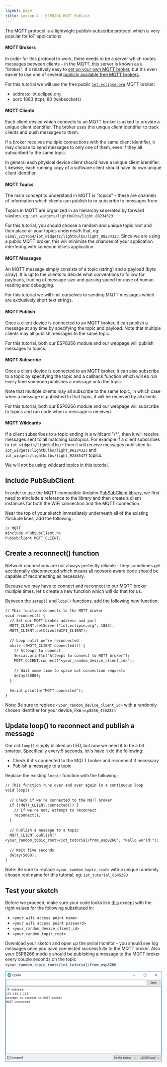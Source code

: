 ```yaml
---
layout: page
title: Lesson 4 - ESP8266 MQTT Publish
---
```


The MQTT protocol is a lightwight publish-subscribe protocol which is very popular for IoT applications.

#### MQTT Brokers

In order for this protocol to work, there needs to be a server which routes messages between clients - in the MQTT, this server is known as a "broker". It's relatively easy to [set up your own MQTT broker](https://mosquitto.org/), but it's even easier to use one of several [publicly available free MQTT brokers](https://github.com/mqtt/mqtt.github.io/wiki/public_brokers).

For this tutorial we will use the free public [```iot.eclipse.org```](http://iot.eclipse.org/sandbox.html) MQTT broker:

* address: iot.eclipse.org
* port: 1883 (tcp), 80 (websockets)

#### MQTT Clients

Each client device which connects to an MQTT broker is asked to provide a unique client identifier. The broker uses this unique client identifier to track clients and push messages to them. 

If a broker receives multiple connections with the same client identifier, it may choose to send messages to only one of them, even if they all subscribed to the same topic. 

In general each physical device client should have a unique client identifier. Likewise, each running copy of a software client should have its own unique client identifier. 


#### MQTT Topics

The main concept to understand in MQTT is "topics" - these are channels of information which clients can publish to or subscribe to messages from.

Topics in MQTT are organized in an hierarchy seperated by forward slashes, eg: ```iot_widgets/lightbulbs/light_88234323```

For this tutorial, you should choose a random and unique topic root and then place all your topics underneath that, eg: ```vimal_22x7654/iot_widgets/lightbulbs/light_88234323```. Since we are using a public MQTT broker, this will minimize the chances of your application interfering with someone else's application

#### MQTT Messages

An MQTT message simply consists of a topic (string) and a payload (byte array). It is up to the clients to decide what conventions to follow for payloads, trading of message size and parsing speed for ease of human reading and debugging.

For this tutorial we will limit ourselves to sending MQTT messages which are exclusively short text strings.

#### MQTT Publish

Once a client device is connected to an MQTT broker, it can publish a message at any time by specifying the topic and payload. Note that multiple clients may all publish messages to the same topic.

For this tutorial, both our ESP8266 module and our webpage will publish messages to topics.

#### MQTT Subscribe

Once a client device is connected to an MQTT broker, it can also subscribe to a topic by specifying the topic and a callback function which will eb run every time someone publishes a message onto the topic.

Note that multiple clients may all subscribe to the same topic, in which case when a message is published to that topic, it will be received by all clients. 

For this tutorial, both our ESP8266 module and our webpage will subscribe to topics and run code when a message is received.

#### MQTT Wildcards

If a client subscribes to a topic ending in a wildcard "/*", then it will receive messages sent to all matching subtopics. For example if a client subscribes to ```iot_widgets/lightbulbs/*``` then it will receive messages published to ```iot_widgets/lightbulbs/light_88234323``` and ```iot_widgets/lightbulbs/light_92365477``` topics. 

We will not be using wildcard topics in this tutorial.


## Include PubSubClient

In order to use the MQTT-compatible Arduino [PubSubClient library](http://pubsubclient.knolleary.net/), we first need to #include a reference to the library and then create a client instances for both the WiFi connection and the MQTT connection.

Near the top of your sketch immediately underneath all of the existing #include lines, add the following:

```
// MQTT
#include <PubSubClient.h>
PubSubClient MQTT_CLIENT;
```

## Create a reconnect() function

Network connections are not always perfectly reliable - they sometimes get accidentally disconnected which means all network-aware code should be capable of reconnecting as necessary.

Because we may have to connect and reconnect to our MQTT broker multiple times, let's create a new function which will do that for us.

Between the ```setup()``` and ```loop()``` functions, add the following new function:

```
// This function connects to the MQTT broker
void reconnect() {
  // Set our MQTT broker address and port
  MQTT_CLIENT.setServer("iot.eclipse.org", 1883);
  MQTT_CLIENT.setClient(WIFI_CLIENT);

  // Loop until we're reconnected
  while (!MQTT_CLIENT.connected()) {
    // Attempt to connect
    Serial.println("Attempt to connect to MQTT broker");
    MQTT_CLIENT.connect("<your_random_device_client_id>");

    // Wait some time to space out connection requests
    delay(3000);
  }

  Serial.println("MQTT connected");
}
```

Note: Be sure to replace ```<your_random_device_client_id>``` with a randomly chosen identifier for your device, like ```esp8266_4562234```


## Update loop() to reconnect and publish a message

Our old ```loop()``` simply blinked an LED, but now we need it to be a bit smarter. Specifically every 5 seconds, let's have it do the following:

* Check if it's connected to the MQTT broker and reconnect if necessary
* Publish a message to a topic

Replace the existing ```loop()``` function with the following:

```
// This function runs over and over again in a continuous loop
void loop() {

  // Check if we're connected to the MQTT broker
  if (!MQTT_CLIENT.connected()) {
    // If we're not, attempt to reconnect
    reconnect();
  }

  // Publish a message to a topic
  MQTT_CLIENT.publish("<your_random_topic_root>/iot_tutorial/from_esp8266", "Hello world!");

  // Wait five seconds
  delay(5000);
}
```

Note: Be sure to replace ```<your_random_topic_root>``` with a unique randomly chosen root name for this tutorial, eg: ```iot_tutorial_6645393```


## Test your sketch

Before we proceed, make sure your code looks like [this](MyIoTWidget.ino) except with the right values for the following substituted in:

* ```<your wifi access point name>```
* ```<your wifi access point password>```
* ```<your_random_device_client_id>```
* ```<your_random_topic_root>```


Download your sketch and open up the serial monitor - you should see log messages once you have connected successfully to the MQTT broker. Also your ESP8266 module should be publishing a message to the MQTT broker every couple seconds on the topic ```<your_random_topic_root>/iot_tutorial/from_esp8266```.

![Serial Output](serial_output.png "Serial Output")
